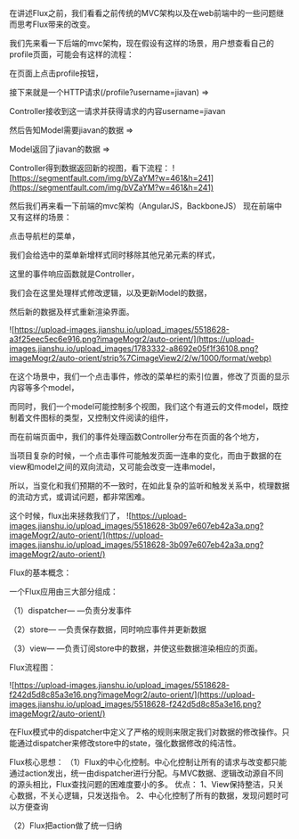 在讲述Flux之前，我们看看之前传统的MVC架构以及在web前端中的一些问题继而思考Flux带来的改变。

我们先来看一下后端的mvc架构，现在假设有这样的场景，用户想查看自己的profile页面，可能会有这样的流程：

在页面上点击profile按钮，

接下来就是一个HTTP请求(/profile?username=jiavan) => 

Controller接收到这一请求并获得请求的内容username=jiavan

然后告知Model需要jiavan的数据 => 

Model返回了jiavan的数据 => 

Controller得到数据返回新的视图，看下流程：
![https://segmentfault.com/img/bVZaYM?w=461&h=241](https://segmentfault.com/img/bVZaYM?w=461&h=241)

然后我们再来看一下前端的mvc架构（AngularJS，BackboneJS）
现在前端中又有这样的场景：

点击导航栏的菜单，

我们会给选中的菜单新增样式同时移除其他兄弟元素的样式，

这里的事件响应函数就是Controller，

我们会在这里处理样式修改逻辑，以及更新Model的数据，

然后新的数据及样式重新渲染界面。

![https://upload-images.jianshu.io/upload_images/5518628-a3f25eec5ec6e916.png?imageMogr2/auto-orient/](https://upload-images.jianshu.io/upload_images/1783332-a8692e05f1f36108.png?imageMogr2/auto-orient/strip%7CimageView2/2/w/1000/format/webp)

在这个场景中，我们一个点击事件，修改的菜单栏的索引位置，修改了页面的显示内容等多个model，

而同时，我们一个model可能控制多个视图，我们这个有道云的文件model，既控制着文件图标的类型，又控制文件阅读的组件，

而在前端页面中，我们的事件处理函数Controller分布在页面的各个地方，

当项目复杂的时候，一个点击事件可能触发页面一连串的变化，而由于数据的在view和model之间的双向流动，又可能会改变一连串model，

所以，当变化和我们预期的不一致时，在如此复杂的监听和触发关系中，梳理数据的流动方式，或调试问题，都非常困难。

这个时候，flux出来拯救我们了，
![https://upload-images.jianshu.io/upload_images/5518628-3b097e607eb42a3a.png?imageMogr2/auto-orient/](https://upload-images.jianshu.io/upload_images/5518628-3b097e607eb42a3a.png?imageMogr2/auto-orient/)

Flux的基本概念：

一个Flux应用由三大部分组成：

（1）dispatcher— —负责分发事件

（2）store— —负责保存数据，同时响应事件并更新数据

（3）view— —负责订阅store中的数据，并使这些数据渲染相应的页面。

Flux流程图：

![https://upload-images.jianshu.io/upload_images/5518628-f242d5d8c85a3e16.png?imageMogr2/auto-orient/](https://upload-images.jianshu.io/upload_images/5518628-f242d5d8c85a3e16.png?imageMogr2/auto-orient/)

在Flux模式中的dispatcher中定义了严格的规则来限定我们对数据的修改操作。只能通过dispatcher来修改store中的state，强化数据修改的纯洁性。

Flux核心思想：
（1）Flux的中心化控制。中心化控制让所有的请求与改变都只能通过action发出，统一由dispatcher进行分配。与MVC数据、逻辑改动源自不同的源头相比，Flux查找问题的困难度要小的多。
优点：
1、View保持整洁，只关心数据，不关心逻辑，只发送指令。
2、中心化控制了所有的数据，发现问题时可以方便查询

（2）Flux把action做了统一归纳